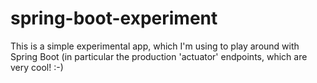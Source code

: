 spring-boot-experiment
======================

This is a simple experimental app, which I'm using to play around
with Spring Boot (in particular the production 'actuator' endpoints, which
are very cool! :-)